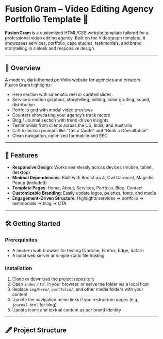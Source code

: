 # Fusion Gram – Video Editing Agency Portfolio Template 🌟

**Fusion Gram** is a customized HTML/CSS website template tailored for a professional video editing agency. Built on the Videograph template, it showcases services, portfolio, case studies, testimonials, and brand storytelling in a sleek and responsive design.

---

## 📌 Overview

A modern, dark-themed portfolio website for agencies and creators. Fusion Gram highlights:

- Hero section with cinematic reel or curated slides  
- Services: motion graphics, storytelling, editing, color grading, sound, distribution  
- Portfolio grid with modal video previews  
- Counters showcasing your agency’s track record  
- Blog / Journal section with trend-driven insights  
- Testimonials from clients across the US, India, and Australia  
- Call-to-action prompts like “Get a Quote” and “Book a Consultation”  
- Clean navigation, optimized for mobile and SEO

---

## 🚀 Features

- **Responsive Design**: Works seamlessly across devices (mobile, tablet, desktop)  
- **Minimal Dependencies**: Built with Bootstrap 4, Owl Carousel, Magnific Popup (included)  
- **Template Pages**: Home, About, Services, Portfolio, Blog, Contact  
- **Customizable Branding**: Easily update logos, palettes, fonts, and media  
- **Engagement-Driven Structure**: Highlights services → portfolio → testimonials → blog → CTA  

---

## 🛠️ Getting Started

### Prerequisites

- A modern web browser for testing (Chrome, Firefox, Edge, Safari)  
- A local web server or simple static file hosting

### Installation

1. Clone or download the project repository  
2. Open `index.html` in your browser, or serve the folder via a local host  
3. Replace `img/hero/`, `portfolio/`, and other media folders with your content  
4. Update the navigation menu links if you restructure pages (e.g. `journal.html` for blog)  
5. Update icons and textual content as per brand identity  

---

## 🖋️ Project Structure

